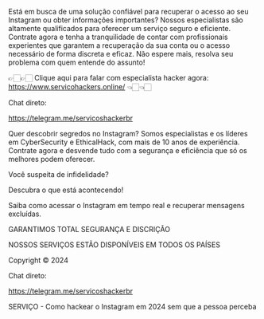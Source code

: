 Está em busca de uma solução confiável para recuperar o acesso ao seu Instagram ou obter informações importantes? Nossos especialistas são altamente qualificados para oferecer um serviço seguro e eficiente. Contrate agora e tenha a tranquilidade de contar com profissionais experientes que garantem a recuperação da sua conta ou o acesso necessário de forma discreta e eficaz. Não espere mais, resolva seu problema com quem entende do assunto!

👉🏻👉🏻 Clique aqui para falar com especialista hacker agora: https://www.servicohackers.online/ 👈🏻👈🏻

Chat direto:

https://telegram.me/servicoshackerbr

Quer descobrir segredos no Instagram? Somos especialistas e os líderes em CyberSecurity e EthicalHack, com mais de 10 anos de experiência. Contrate agora e desvende tudo com a segurança e eficiência que só os melhores podem oferecer.

Você suspeita de infidelidade?

Descubra o que está acontecendo!

Saiba como acessar o Instagram em tempo real e recuperar mensagens excluídas.

GARANTIMOS TOTAL SEGURANÇA E DISCRIÇÃO

NOSSOS SERVIÇOS ESTÃO DISPONÍVEIS EM TODOS OS PAÍSES

Copyright © 2024

Chat direto:

https://telegram.me/servicoshackerbr

SERVIÇO - Como hackear o Instagram em 2024 sem que a pessoa perceba
